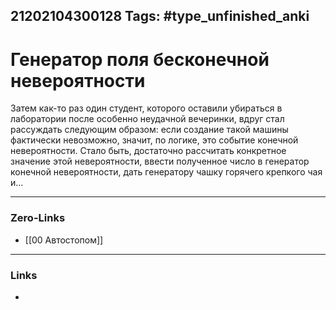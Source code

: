 21202104300128
Tags: #type_unfinished_anki 
---
# Генератор поля бесконечной невероятности

Затем как-то раз один студент, которого оставили убираться в лаборатории после особенно неудачной вечеринки, вдруг стал рассуждать следующим образом: если создание такой машины фактически невозможно, значит, по логике, это событие конечной невероятности. Стало быть, достаточно рассчитать конкретное значение этой невероятности, ввести полученное число в генератор конечной невероятности, дать генератору чашку горячего крепкого чая и…

---
### Zero-Links
- [[00 Автостопом]]
---
### Links
-